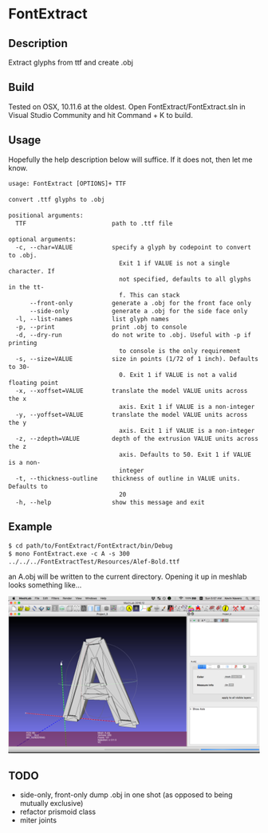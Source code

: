 # FontExtract

## Description

Extract glyphs from ttf and create .obj

## Build

Tested on OSX, 10.11.6 at the oldest. Open FontExtract/FontExtract.sln in Visual Studio Community and hit Command + K to build.

## Usage

Hopefully the help description below will suffice. If it does not, then let me know.

```
usage: FontExtract [OPTIONS]+ TTF

convert .ttf glyphs to .obj

positional arguments:
  TTF                        path to .ttf file

optional arguments:
  -c, --char=VALUE           specify a glyph by codepoint to convert to .obj. 
                               Exit 1 if VALUE is not a single character. If 
                               not specified, defaults to all glyphs in the tt-
                               f. This can stack
      --front-only           generate a .obj for the front face only
      --side-only            generate a .obj for the side face only
  -l, --list-names           list glyph names
  -p, --print                print .obj to console
  -d, --dry-run              do not write to .obj. Useful with -p if printing 
                               to console is the only requirement
  -s, --size=VALUE           size in points (1/72 of 1 inch). Defaults to 30-
                               0. Exit 1 if VALUE is not a valid floating point
  -x, --xoffset=VALUE        translate the model VALUE units across the x 
                               axis. Exit 1 if VALUE is a non-integer
  -y, --yoffset=VALUE        translate the model VALUE units across the y 
                               axis. Exit 1 if VALUE is a non-integer
  -z, --zdepth=VALUE         depth of the extrusion VALUE units across the z 
                               axis. Defaults to 50. Exit 1 if VALUE is a non-
                               integer
  -t, --thickness-outline    thickness of outline in VALUE units. Defaults to 
                               20
  -h, --help                 show this message and exit
```

## Example

```
$ cd path/to/FontExtract/FontExtract/bin/Debug
$ mono FontExtract.exe -c A -s 300 ../../../FontExtractTest/Resources/Alef-Bold.ttf
```

an A.obj will be written to the current directory. Opening it up in meshlab looks something like...

![A.obj](FontExtract/images/AMeshLab.png "A.obj")

## TODO

- side-only, front-only dump .obj in one shot (as opposed to being mutually exclusive)
- refactor prismoid class
- miter joints

